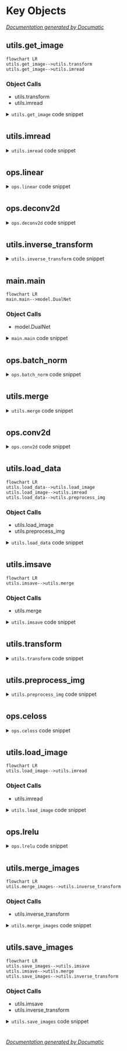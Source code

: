 # Key Objects

[_Documentation generated by Documatic_](https://www.documatic.com)

<!---Documatic-section-utils.get_image-start--->
## utils.get_image

<!---Documatic-section-get_image-start--->
```mermaid
flowchart LR
utils.get_image-->utils.transform
utils.get_image-->utils.imread
```

### Object Calls

* utils.transform
* utils.imread

<!---Documatic-block-utils.get_image-start--->
<details>
	<summary><code>utils.get_image</code> code snippet</summary>

```python
def get_image(image_path, image_size, is_crop=True, resize_w=64, is_grayscale=False):
    return transform(imread(image_path, is_grayscale), image_size, is_crop, resize_w)
```
</details>
<!---Documatic-block-utils.get_image-end--->
<!---Documatic-section-get_image-end--->

# #
<!---Documatic-section-utils.get_image-end--->

<!---Documatic-section-utils.imread-start--->
## utils.imread

<!---Documatic-section-imread-start--->
<!---Documatic-block-utils.imread-start--->
<details>
	<summary><code>utils.imread</code> code snippet</summary>

```python
def imread(path, is_grayscale=False):
    if is_grayscale:
        return cv2.imread(path, flatten=True)
    else:
        return cv2.imread(path)
```
</details>
<!---Documatic-block-utils.imread-end--->
<!---Documatic-section-imread-end--->

# #
<!---Documatic-section-utils.imread-end--->

<!---Documatic-section-ops.linear-start--->
## ops.linear

<!---Documatic-section-linear-start--->
<!---Documatic-block-ops.linear-start--->
<details>
	<summary><code>ops.linear</code> code snippet</summary>

```python
def linear(input_, output_size, scope=None, stddev=0.02, bias_start=0.0, with_w=False):
    shape = input_.get_shape().as_list()
    with tf.variable_scope(scope or 'Linear'):
        matrix = tf.get_variable('Matrix', [shape[1], output_size], tf.float32, tf.random_normal_initializer(stddev=stddev))
        bias = tf.get_variable('bias', [output_size], initializer=tf.constant_initializer(bias_start))
        if with_w:
            return (tf.matmul(input_, matrix) + bias, matrix, bias)
        else:
            return tf.matmul(input_, matrix) + bias
```
</details>
<!---Documatic-block-ops.linear-end--->
<!---Documatic-section-linear-end--->

# #
<!---Documatic-section-ops.linear-end--->

<!---Documatic-section-ops.deconv2d-start--->
## ops.deconv2d

<!---Documatic-section-deconv2d-start--->
<!---Documatic-block-ops.deconv2d-start--->
<details>
	<summary><code>ops.deconv2d</code> code snippet</summary>

```python
def deconv2d(input_, output_shape, k_h=3, k_w=3, d_h=2, d_w=2, stddev=0.02, name='deconv2d', with_w=False):
    with tf.variable_scope(name):
        w = tf.get_variable('w', [k_h, k_w, output_shape[-1], input_.get_shape()[-1]], initializer=tf.random_normal_initializer(stddev=stddev))
        try:
            deconv = tf.nn.conv2d_transpose(input_, w, output_shape=output_shape, strides=[1, d_h, d_w, 1])
        except AttributeError:
            deconv = tf.nn.deconv2d(input_, w, output_shape=output_shape, strides=[1, d_h, d_w, 1])
        biases = tf.get_variable('biases', [output_shape[-1]], initializer=tf.constant_initializer(0.0))
        deconv = tf.reshape(tf.nn.bias_add(deconv, biases), deconv.get_shape())
        if with_w:
            return (deconv, w, biases)
        else:
            return deconv
```
</details>
<!---Documatic-block-ops.deconv2d-end--->
<!---Documatic-section-deconv2d-end--->

# #
<!---Documatic-section-ops.deconv2d-end--->

<!---Documatic-section-utils.inverse_transform-start--->
## utils.inverse_transform

<!---Documatic-section-inverse_transform-start--->
<!---Documatic-block-utils.inverse_transform-start--->
<details>
	<summary><code>utils.inverse_transform</code> code snippet</summary>

```python
def inverse_transform(images):
    return (images + 1.0) * 127.5
```
</details>
<!---Documatic-block-utils.inverse_transform-end--->
<!---Documatic-section-inverse_transform-end--->

# #
<!---Documatic-section-utils.inverse_transform-end--->

<!---Documatic-section-main.main-start--->
## main.main

<!---Documatic-section-main-start--->
```mermaid
flowchart LR
main.main-->model.DualNet
```

### Object Calls

* model.DualNet

<!---Documatic-block-main.main-start--->
<details>
	<summary><code>main.main</code> code snippet</summary>

```python
def main(_):
    if not os.path.exists(args.checkpoint_dir):
        os.makedirs(args.checkpoint_dir)
    if not os.path.exists(args.sample_dir):
        os.makedirs(args.sample_dir)
    if not os.path.exists(args.test_dir):
        os.makedirs(args.test_dir)
    with tf.Session() as sess:
        model = DualNet(sess, image_size=args.image_size, batch_size=args.batch_size, dataset_name=args.dataset_name, A_channels=args.A_channels, B_channels=args.B_channels, flip=args.flip == 'True', checkpoint_dir=args.checkpoint_dir, sample_dir=args.sample_dir, gcn=args.gcn, dcn=args.dcn, loss_metric=args.loss_metric, lambda_B=args.lambda_B, lambda_A=args.lambda_A, dropout_rate=args.dropout_rate, n_critic=args.n_critic, GAN_type=args.GAN_type, clip_value=args.clip_value, log_freq=args.log_freq, disc_type=args.disc_type)
        if args.phase == 'train':
            model.train(args)
        else:
            model.test(args)
```
</details>
<!---Documatic-block-main.main-end--->
<!---Documatic-section-main-end--->

# #
<!---Documatic-section-main.main-end--->

<!---Documatic-section-ops.batch_norm-start--->
## ops.batch_norm

<!---Documatic-section-batch_norm-start--->
<!---Documatic-block-ops.batch_norm-start--->
<details>
	<summary><code>ops.batch_norm</code> code snippet</summary>

```python
def batch_norm(x, name='batch_norm'):
    eps = 1e-06
    with tf.variable_scope(name):
        nchannels = x.get_shape()[3]
        scale = tf.get_variable('scale', [nchannels], initializer=tf.random_normal_initializer(1.0, 0.02, dtype=tf.float32))
        center = tf.get_variable('center', [nchannels], initializer=tf.constant_initializer(0.0, dtype=tf.float32))
        (ave, dev) = tf.nn.moments(x, axes=[1, 2], keep_dims=True)
        inv_dev = tf.rsqrt(dev + eps)
        normalized = (x - ave) * inv_dev * scale + center
        return normalized
```
</details>
<!---Documatic-block-ops.batch_norm-end--->
<!---Documatic-section-batch_norm-end--->

# #
<!---Documatic-section-ops.batch_norm-end--->

<!---Documatic-section-utils.merge-start--->
## utils.merge

<!---Documatic-section-merge-start--->
<!---Documatic-block-utils.merge-start--->
<details>
	<summary><code>utils.merge</code> code snippet</summary>

```python
def merge(images, size):
    (h, w) = (images.shape[1], images.shape[2])
    if len(images.shape) < 4:
        img = np.zeros((h * size[0], w * size[1], 1))
        images = np.expand_dims(images, axis=3)
    else:
        img = np.zeros((h * size[0], w * size[1], images.shape[3]))
    for (idx, image) in enumerate(images):
        i = idx % size[1]
        j = idx // size[1]
        img[j * h:j * h + h, i * w:i * w + w, :] = image
    if images.shape[3] == 1:
        return np.concatenate([img, img, img], axis=2)
    else:
        return img.astype(np.uint8)
```
</details>
<!---Documatic-block-utils.merge-end--->
<!---Documatic-section-merge-end--->

# #
<!---Documatic-section-utils.merge-end--->

<!---Documatic-section-ops.conv2d-start--->
## ops.conv2d

<!---Documatic-section-conv2d-start--->
<!---Documatic-block-ops.conv2d-start--->
<details>
	<summary><code>ops.conv2d</code> code snippet</summary>

```python
def conv2d(input_, output_dim, k_h=3, k_w=3, d_h=2, d_w=2, stddev=0.02, name='conv2d'):
    with tf.variable_scope(name):
        w = tf.get_variable('w', [k_h, k_w, input_.get_shape()[-1], output_dim], initializer=tf.truncated_normal_initializer(stddev=stddev))
        conv = tf.nn.conv2d(input_, w, strides=[1, d_h, d_w, 1], padding='SAME')
        biases = tf.get_variable('biases', [output_dim], initializer=tf.constant_initializer(0.0))
        conv = tf.reshape(tf.nn.bias_add(conv, biases), conv.get_shape())
        return conv
```
</details>
<!---Documatic-block-ops.conv2d-end--->
<!---Documatic-section-conv2d-end--->

# #
<!---Documatic-section-ops.conv2d-end--->

<!---Documatic-section-utils.load_data-start--->
## utils.load_data

<!---Documatic-section-load_data-start--->
```mermaid
flowchart LR
utils.load_data-->utils.load_image
utils.load_image-->utils.imread
utils.load_data-->utils.preprocess_img
```

### Object Calls

* utils.load_image
* utils.preprocess_img

<!---Documatic-block-utils.load_data-start--->
<details>
	<summary><code>utils.load_data</code> code snippet</summary>

```python
def load_data(image_path, flip=False, is_test=False, image_size=128):
    img = load_image(image_path)
    img = preprocess_img(img, img_size=image_size, flip=flip, is_test=is_test)
    img = img / 127.5 - 1.0
    if len(img.shape) < 3:
        img = np.expand_dims(img, axis=2)
    return img
```
</details>
<!---Documatic-block-utils.load_data-end--->
<!---Documatic-section-load_data-end--->

# #
<!---Documatic-section-utils.load_data-end--->

<!---Documatic-section-utils.imsave-start--->
## utils.imsave

<!---Documatic-section-imsave-start--->
```mermaid
flowchart LR
utils.imsave-->utils.merge
```

### Object Calls

* utils.merge

<!---Documatic-block-utils.imsave-start--->
<details>
	<summary><code>utils.imsave</code> code snippet</summary>

```python
def imsave(images, size, path):
    return cv2.imwrite(path, merge(images, size))
```
</details>
<!---Documatic-block-utils.imsave-end--->
<!---Documatic-section-imsave-end--->

# #
<!---Documatic-section-utils.imsave-end--->

<!---Documatic-section-utils.transform-start--->
## utils.transform

<!---Documatic-section-transform-start--->
<!---Documatic-block-utils.transform-start--->
<details>
	<summary><code>utils.transform</code> code snippet</summary>

```python
def transform(image, npx=64, is_crop=True, resize_w=64):
    if is_crop:
        cropped_image = center_crop(image, npx, resize_w=resize_w)
    else:
        cropped_image = image
    return np.array(cropped_image) / 127.5 - 1.0
```
</details>
<!---Documatic-block-utils.transform-end--->
<!---Documatic-section-transform-end--->

# #
<!---Documatic-section-utils.transform-end--->

<!---Documatic-section-utils.preprocess_img-start--->
## utils.preprocess_img

<!---Documatic-section-preprocess_img-start--->
<!---Documatic-block-utils.preprocess_img-start--->
<details>
	<summary><code>utils.preprocess_img</code> code snippet</summary>

```python
def preprocess_img(img, img_size=128, flip=False, is_test=False):
    img = cv2.resize(img, (img_size, img_size))
    if not is_test and flip and (np.random.random() > 0.5):
        img = np.fliplr(img)
    return img
```
</details>
<!---Documatic-block-utils.preprocess_img-end--->
<!---Documatic-section-preprocess_img-end--->

# #
<!---Documatic-section-utils.preprocess_img-end--->

<!---Documatic-section-ops.celoss-start--->
## ops.celoss

<!---Documatic-section-celoss-start--->
<!---Documatic-block-ops.celoss-start--->
<details>
	<summary><code>ops.celoss</code> code snippet</summary>

```python
def celoss(logits, labels):
    return tf.reduce_mean(tf.nn.sigmoid_cross_entropy_with_logits(logits=logits, labels=labels))
```
</details>
<!---Documatic-block-ops.celoss-end--->
<!---Documatic-section-celoss-end--->

# #
<!---Documatic-section-ops.celoss-end--->

<!---Documatic-section-utils.load_image-start--->
## utils.load_image

<!---Documatic-section-load_image-start--->
```mermaid
flowchart LR
utils.load_image-->utils.imread
```

### Object Calls

* utils.imread

<!---Documatic-block-utils.load_image-start--->
<details>
	<summary><code>utils.load_image</code> code snippet</summary>

```python
def load_image(image_path):
    img = imread(image_path)
    return img
```
</details>
<!---Documatic-block-utils.load_image-end--->
<!---Documatic-section-load_image-end--->

# #
<!---Documatic-section-utils.load_image-end--->

<!---Documatic-section-ops.lrelu-start--->
## ops.lrelu

<!---Documatic-section-lrelu-start--->
<!---Documatic-block-ops.lrelu-start--->
<details>
	<summary><code>ops.lrelu</code> code snippet</summary>

```python
def lrelu(x, leak=0.2, name='lrelu'):
    return tf.maximum(x, leak * x)
```
</details>
<!---Documatic-block-ops.lrelu-end--->
<!---Documatic-section-lrelu-end--->

# #
<!---Documatic-section-ops.lrelu-end--->

<!---Documatic-section-utils.merge_images-start--->
## utils.merge_images

<!---Documatic-section-merge_images-start--->
```mermaid
flowchart LR
utils.merge_images-->utils.inverse_transform
```

### Object Calls

* utils.inverse_transform

<!---Documatic-block-utils.merge_images-start--->
<details>
	<summary><code>utils.merge_images</code> code snippet</summary>

```python
def merge_images(images, size):
    return inverse_transform(images)
```
</details>
<!---Documatic-block-utils.merge_images-end--->
<!---Documatic-section-merge_images-end--->

# #
<!---Documatic-section-utils.merge_images-end--->

<!---Documatic-section-utils.save_images-start--->
## utils.save_images

<!---Documatic-section-save_images-start--->
```mermaid
flowchart LR
utils.save_images-->utils.imsave
utils.imsave-->utils.merge
utils.save_images-->utils.inverse_transform
```

### Object Calls

* utils.imsave
* utils.inverse_transform

<!---Documatic-block-utils.save_images-start--->
<details>
	<summary><code>utils.save_images</code> code snippet</summary>

```python
def save_images(images, size, image_path):
    dir = os.path.dirname(image_path)
    if not os.path.exists(dir):
        os.makedirs(dir)
    return imsave(inverse_transform(images), size, image_path)
```
</details>
<!---Documatic-block-utils.save_images-end--->
<!---Documatic-section-save_images-end--->

# #
<!---Documatic-section-utils.save_images-end--->

[_Documentation generated by Documatic_](https://www.documatic.com)